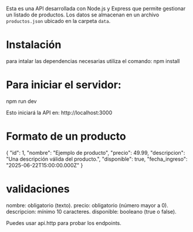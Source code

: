 
Esta es una API desarrollada con Node.js y Express que permite gestionar un listado de productos. 
Los datos se almacenan en un archivo `productos.json` ubicado en la carpeta `data`.

# Instalación

para intalar las dependencias necesarias utiliza el comando: 
npm install


# Para iniciar el servidor:
npm run dev

Esto iniciará la API en: http://localhost:3000

# Formato de un producto
{
  "id": 1,
  "nombre": "Ejemplo de producto",
  "precio": 49.99,
  "descripcion": "Una descripción válida del producto.",
  "disponible": true,
  "fecha_ingreso": "2025-06-22T15:00:00.000Z"
}

# validaciones
nombre: obligatorio (texto).
precio: obligatorio (número mayor a 0).
descripcion: mínimo 10 caracteres.
disponible: booleano (true o false).

Puedes usar api.http para probar los endpoints.